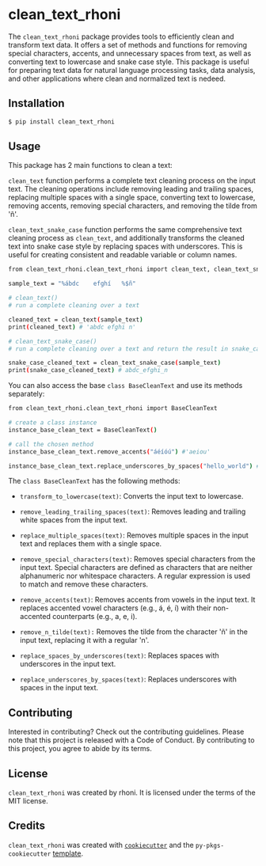 # clean_text_rhoni

The `clean_text_rhoni` package provides tools to efficiently clean and transform text data. It offers a set of methods and functions for removing special characters, accents, and unnecessary spaces from text, as well as converting text to lowercase and snake case style.
This package is useful for preparing text data for natural language processing tasks, data analysis, and other applications where clean and normalized text is nedeed.

## Installation

```bash
$ pip install clean_text_rhoni
```

## Usage

This package has 2 main functions to clean a text:

`clean_text` function performs a complete text cleaning process on the input text. The cleaning operations include removing leading and trailing spaces, replacing multiple spaces with a single space, converting text to lowercase, removing accents, removing special characters, and removing the tilde from 'ñ'.

`clean_text_snake_case` function performs the same comprehensive text cleaning process as `clean_text`, and additionally transforms the cleaned text into snake case style by replacing spaces with underscores. This is useful for creating consistent and readable variable or column names.


```bash
from clean_text_rhoni.clean_text_rhoni import clean_text, clean_text_snake_case

sample_text = "%ábdc    efghí   %$ñ"

# clean_text()
# run a complete cleaning over a text

cleaned_text = clean_text(sample_text)
print(cleaned_text) # 'abdc efghi n'

# clean_text_snake_case()
# run a complete cleaning over a text and return the result in snake_case style

snake_case_cleaned_text = clean_text_snake_case(sample_text)
print(snake_case_cleaned_text) # abdc_efghi_n

```

You can also access the base `class BaseCleanText` and use its methods separately:

```bash
from clean_text_rhoni.clean_text_rhoni import BaseCleanText

# create a class instance
instance_base_clean_text = BaseCleanText()

# call the chosen method
instance_base_clean_text.remove_accents("áéíóú") #'aeiou'

instance_base_clean_text.replace_underscores_by_spaces("hello_world") #'hello world'

```

The `class BaseCleanText` has the following methods:

* `transform_to_lowercase(text)`: Converts the input text to lowercase.

* `remove_leading_trailing_spaces(text)`: Removes leading and trailing white spaces from the input text.

* `replace_multiple_spaces(text)`: Removes multiple spaces in the input text and replaces them with a single space.

* `remove_special_characters(text)`: Removes special characters from the input text. Special characters are defined as characters that are neither alphanumeric nor whitespace characters. A regular expression is used to match and remove these characters.

*  `remove_accents(text)`: Removes accents from vowels in the input text. It replaces accented vowel characters (e.g., á, é, í) with their non-accented counterparts (e.g., a, e, i).

* `remove_n_tilde(text):` Removes the tilde from the character 'ñ' in the input text, replacing it with a regular 'n'.

* `replace_spaces_by_underscores(text)`: Replaces spaces with underscores in the input text.

*  `replace_underscores_by_spaces(text)`: Replaces underscores with spaces in the input text.

## Contributing

Interested in contributing? Check out the contributing guidelines. Please note that this project is released with a Code of Conduct. By contributing to this project, you agree to abide by its terms.

## License

`clean_text_rhoni` was created by rhoni. It is licensed under the terms of the MIT license.

## Credits

`clean_text_rhoni` was created with [`cookiecutter`](https://cookiecutter.readthedocs.io/en/latest/) and the `py-pkgs-cookiecutter` [template](https://github.com/py-pkgs/py-pkgs-cookiecutter).
